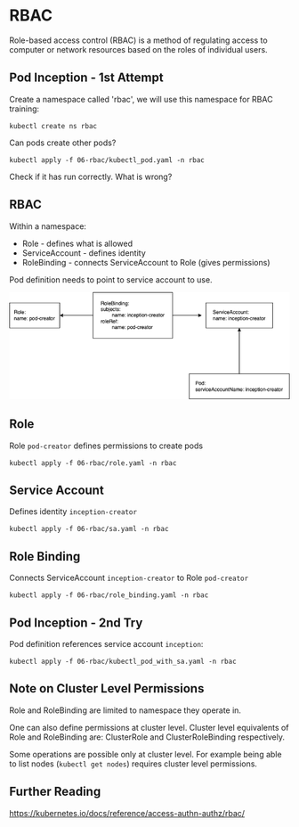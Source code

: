 # RBAC

Role-based access control (RBAC) is a method of regulating access to computer or
network resources based on the roles of individual users.

## Pod Inception - 1st Attempt

Create a namespace called 'rbac', we will use this namespace for RBAC training:

```shell
kubectl create ns rbac
```

Can pods create other pods?

```shell
kubectl apply -f 06-rbac/kubectl_pod.yaml -n rbac
```

Check if it has run correctly. What is wrong?

## RBAC

Within a namespace:

- Role - defines what is allowed
- ServiceAccount - defines identity
- RoleBinding - connects ServiceAccount to Role (gives permissions)

Pod definition needs to point to service account to use.

![RBAC](img/rbac.drawio.png)

## Role

Role `pod-creator` defines permissions to create pods

```shell
kubectl apply -f 06-rbac/role.yaml -n rbac
```

## Service Account

Defines identity `inception-creator`

```shell
kubectl apply -f 06-rbac/sa.yaml -n rbac
```

## Role Binding

Connects ServiceAccount `inception-creator` to Role `pod-creator`

```shell
kubectl apply -f 06-rbac/role_binding.yaml -n rbac
```

## Pod Inception - 2nd Try

Pod definition references service account `inception`:

```shell
kubectl apply -f 06-rbac/kubectl_pod_with_sa.yaml -n rbac
```

## Note on Cluster Level Permissions

Role and RoleBinding are limited to namespace they operate in.

One can also define permissions at cluster level. Cluster level equivalents of
Role and RoleBinding are: ClusterRole and ClusterRoleBinding respectively.

Some operations are possible only at cluster level. For example being able to
list nodes (`kubectl get nodes`) requires cluster level permissions.

## Further Reading

https://kubernetes.io/docs/reference/access-authn-authz/rbac/




